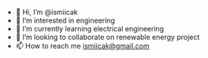 - 👋 Hi, I’m @ismiicak
- 👀 I’m interested in engineering 
- 🌱 I’m currently learning electrical engineering
- 💞️ I’m looking to collaborate on renewable energy project
- 📫 How to reach me ismiicak@gmail.com

<!---
ismiicak/ismiicak is a ✨ special ✨ repository because its `README.md` (this file) appears on your GitHub profile.
You can click the Preview link to take a look at your changes.
--->
